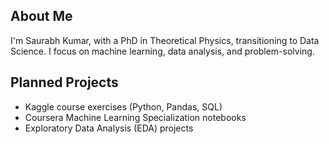 ## About Me

I'm Saurabh Kumar, with a PhD in Theoretical Physics, transitioning to Data Science. I focus on machine learning, data analysis, and problem-solving.

## Planned Projects

- Kaggle course exercises (Python, Pandas, SQL)
- Coursera Machine Learning Specialization notebooks
- Exploratory Data Analysis (EDA) projects
